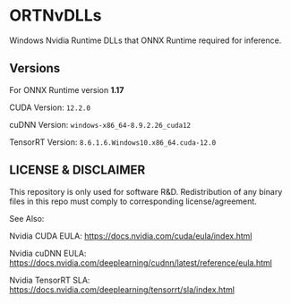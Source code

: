 # ORTNvDLLs
Windows Nvidia Runtime DLLs that ONNX Runtime required for inference.

## Versions
For ONNX Runtime version **1.17**

CUDA Version: `12.2.0`

cuDNN Version: `windows-x86_64-8.9.2.26_cuda12`

TensorRT Version: `8.6.1.6.Windows10.x86_64.cuda-12.0`

## LICENSE & DISCLAIMER
This repository is only used for software R&D. Redistribution of any binary files in this repo must comply to corresponding license/agreement.

See Also:

Nvidia CUDA EULA: https://docs.nvidia.com/cuda/eula/index.html

Nvidia cuDNN EULA: https://docs.nvidia.com/deeplearning/cudnn/latest/reference/eula.html

Nvidia TensorRT SLA: https://docs.nvidia.com/deeplearning/tensorrt/sla/index.html